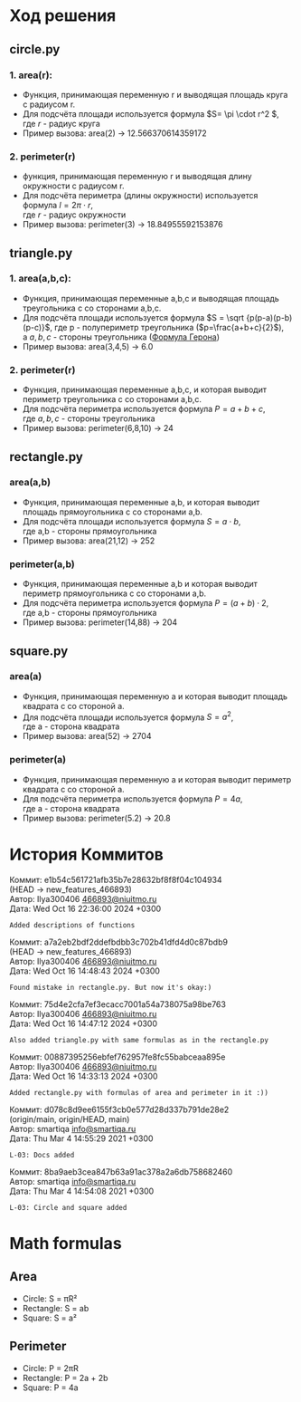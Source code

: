 # Ход решения


## circle.py
### 1. area(r): <br/>  

- Функция, принимающая переменную r и выводящая площадь круга с радиусом r.
- Для подсчёта площади используется формула $S= \pi \cdot r^2 $, <br/>
 где $r$ - радиус круга <br/>
- Пример вызова: area(2) -> 12.566370614359172

### 2. perimeter(r)
 - функция, принимающая переменную r и выводящая длину окружности с радиусом r.<br/>
- Для подсчёта периметра (длины окружности) используется формула $l= 2\pi \cdot r$,  <br/>
где $r$ - радиус окружности <br/>
- Пример вызова: perimeter(3) -> 18.84955592153876

## triangle.py

### 1. area(a,b,c): <br/>  
- Функция, принимающая переменные a,b,с и выводящая площадь треугольника с со сторонами a,b,c.<br/>
- Для подсчёта площади используется формула $S = \sqrt {p(p-a)(p-b)(p-c)}$, где p - полупериметр треугольника ($p=\frac{a+b+c}{2}$), <br/>
a $a,b,c$ - стороны треугольника
([Формула Герона](https://ru.wikipedia.org/wiki/%D0%A4%D0%BE%D1%80%D0%BC%D1%83%D0%BB%D0%B0_%D0%93%D0%B5%D1%80%D0%BE%D0%BD%D0%B0)) <br/>
- Пример вызова: area(3,4,5) -> 6.0

### 2. perimeter(r)
- Функция, принимающая переменные a,b,c, и которая выводит периметр треугольника с со сторонами a,b,c.<br/>
- Для подсчёта периметра используется формула $P = a+b+c$, <br/>
где $a,b,c$ - стороны треугольника <br/>
- Пример вызова: perimeter(6,8,10) -> 24
## rectangle.py

### area(a,b)
- Функция, принимающая переменные a,b, и которая выводит площадь прямоугольника с со сторонами a,b.
- Для подсчёта площади используется формула $S = a \cdot b$, <br/> где a,b - стороны прямоугольника <br/>
- Пример вызова: area(21,12) -> 252 

### perimeter(a,b)
- Функция, принимающая переменные a,b и которая выводит периметр прямоугольника с со сторонами a,b.
- Для подсчёта периметра используется формула $P = (a+b) \cdot 2$, <br/> где a,b - стороны прямоугольника <br/>
- Пример вызова: perimeter(14,88) -> 204

## square.py

### area(a)
- Функция, принимающая переменную a и которая выводит площадь квадрата с со стороной a.
- Для подсчёта площади используется формула $S = a^2$, <br/> где a - сторона квадрата <br/>
- Пример вызова: area(52) -> 2704

### perimeter(a)
- Функция, принимающая переменную a и которая выводит периметр квадрата с со стороной a.
- Для подсчёта периметра используется формула $P = 4a$, <br/> где a - сторона квадрата <br/>
- Пример вызова: perimeter(5.2) -> 20.8

# История Коммитов

Коммит: e1b54c561721afb35b7e28632bf8f8f04c104934 <br/>
(HEAD -> new_features_466893) <br/>
Автор: Ilya300406 <466893@niuitmo.ru> <br/>
Дата:   Wed Oct 16 22:36:00 2024 +0300

    Added descriptions of functions

Коммит: a7a2eb2bdf2ddefbdbb3c702b41dfd4d0c87bdb9 <br/>
(HEAD -> new_features_466893) <br/>
Автор: Ilya300406 <466893@niuitmo.ru> <br/>
Дата:   Wed Oct 16 14:48:43 2024 +0300

    Found mistake in rectangle.py. But now it's okay:)

Коммит: 75d4e2cfa7ef3ecacc7001a54a738075a98be763 <br/>
Автор: Ilya300406 <466893@niuitmo.ru> <br/>
Дата:   Wed Oct 16 14:47:12 2024 +0300

    Also added triangle.py with same formulas as in the rectangle.py

Коммит: 00887395256ebfef762957fe8fc55babceaa895e <br/>
Автор: Ilya300406 <466893@niuitmo.ru> <br/>
Дата:   Wed Oct 16 14:33:13 2024 +0300

    Added rectangle.py with formulas of area and perimeter in it :))

Коммит: d078c8d9ee6155f3cb0e577d28d337b791de28e2 <br/>
(origin/main, origin/HEAD, main) <br/>
Автор: smartiqa <info@smartiqa.ru> <br/>
Дата:   Thu Mar 4 14:55:29 2021 +0300

    L-03: Docs added

Коммит: 8ba9aeb3cea847b63a91ac378a2a6db758682460 <br/>
Автор: smartiqa <info@smartiqa.ru> <br/>
Дата:   Thu Mar 4 14:54:08 2021 +0300

    L-03: Circle and square added

# Math formulas
## Area
- Circle: S = πR²
- Rectangle: S = ab
- Square: S = a²

## Perimeter
- Circle: P = 2πR
- Rectangle: P = 2a + 2b
- Square: P = 4a